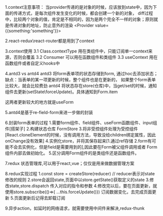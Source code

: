 
1.context注意事项：
当provider传递的是对象的时候，应该放到state中，因为下面的传递方式，是每次组件发生变化的时候，都会创建一个新的对象，
diff过程中，比较两个对象的值，肯定是不相同的，因为是两个完全不一样的对象；原则就是传递对象的地址，防止意外的渲染
<Provider value={{something:'something'}}>

2.react-redux\react-router都是用到了context

3.context使用
3.1 Class.contextType 用在类组件中，只能订阅单一context来源，否则会覆盖
3.2 Consumer 可以用在函数组件和类组件
3.3 useContext 用在函数组件或者自定义hooks中

4.antd3 vs antd4
antd3 将form表单项的状态存储到form, 通过hoc去添加状态；缺点：当表单的某一项更新的时候，整个组件也是在更新的，
如果整个form表单比较大，就会比较费劲
antd4 将状态存在store(仓库)中，当get/set的时候，通知组件去更新(setState\forceUpdate)。具体通知到Form.item

这两者更新较大的地方就是useForm

5.antd4是基于re-field-form来进一步做的封装

6.封装form表单的过程
    1.需要form组件、field组件、useForm函数组件、input组件[搭架子] 
    2.构建状态仓库 FormStore
    3.将非受控组件处理为受控组件[React.cloneElement的时候，没有调用方法，导致没给children绑定属性，因此onChange没有效果]
    4.实例化store，并将其保存起来[1.通过ref存储 2.form有可能不会去实例化，但是field是需要用到的],因此要在Form被父组件调用或者
    Form组件内部去做初始化。
    5.区分调用Form组件的是类组件还是函数组件。


7.redux
状态管理库,可以用于react,vue；仅仅是用来做数据管理方案

8.redux实现过程
 1.const store = createStore(reducer) // reducer表示对state修改的规则
 2.store会返回state,页面中以store.getState()获取定义的state
 3.修改state,store.dispatch 传入对应的指令和参数
 4.修改完以后，要在页面更新，就使用store.subscribe(()=>{ ...this.forceUpdate()}) 订阅数据变化，去完成页面更新
 5.页面更新后记得去卸载订阅


9.异步action，如延时的网络请求，就需要使用中间件来解决,redux-thunk
